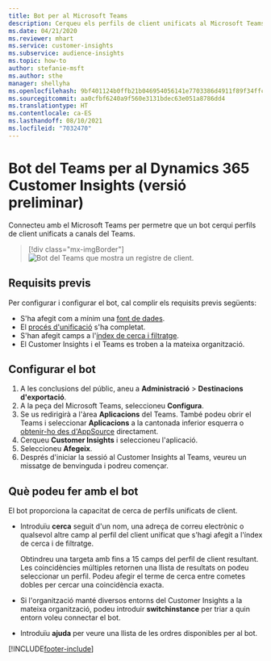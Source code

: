 ```yaml
---
title: Bot per al Microsoft Teams
description: Cerqueu els perfils de client unificats al Microsoft Teams amb l'ajuda d'un bot.
ms.date: 04/21/2020
ms.reviewer: mhart
ms.service: customer-insights
ms.subservice: audience-insights
ms.topic: how-to
author: stefanie-msft
ms.author: sthe
manager: shellyha
ms.openlocfilehash: 9bf401124b0ffb21b046954056141e7703386d4911f89f34ffc0fcb84bf0f4be
ms.sourcegitcommit: aa0cfbf6240a9f560e3131bdec63e051a8786dd4
ms.translationtype: HT
ms.contentlocale: ca-ES
ms.lasthandoff: 08/10/2021
ms.locfileid: "7032470"
---
```

# <a name="teams-bot-for-dynamics-365-customer-insights-preview"></a>Bot del Teams per al Dynamics 365 Customer Insights (versió preliminar)

Connecteu amb el Microsoft Teams per permetre que un bot cerqui perfils de client unificats a canals del Teams.

> [!div class="mx-imgBorder"]
> ![Bot del Teams que mostra un registre de client.](media/teams-bot.png "Bot del Teams que mostra un registre de client")

## <a name="prerequisites"></a>Requisits previs

Per configurar i configurar el bot, cal complir els requisits previs següents:

- S'ha afegit com a mínim una [font de dades](data-sources.md).
- El [procés d'unificació](data-unification.md) s'ha completat.
- S'han afegit camps a l'[índex de cerca i filtratge](search-filter-index.md).
- El Customer Insights i el Teams es troben a la mateixa organització.

## <a name="configure-the-bot"></a>Configurar el bot

1. A les conclusions del públic, aneu a **Administració** > **Destinacions d'exportació**.
1. A la peça del Microsoft Teams, seleccioneu **Configura**.
1. Se us redirigirà a l'àrea **Aplicacions** del Teams. També podeu obrir el Teams i seleccionar **Aplicacions** a la cantonada inferior esquerra o [obtenir-ho des d'AppSource](https://go.microsoft.com/fwlink/?linkid=2124104) directament.
1. Cerqueu **Customer Insights** i seleccioneu l'aplicació.
1. Seleccioneu **Afegeix**.
1. Després d'iniciar la sessió al Customer Insights al Teams, veureu un missatge de benvinguda i podreu començar.

## <a name="things-you-can-do-with-the-bot"></a>Què podeu fer amb el bot

El bot proporciona la capacitat de cerca de perfils unificats de client.

- Introduïu **cerca** seguit d'un nom, una adreça de correu electrònic o qualsevol altre camp al perfil del client unificat que s'hagi afegit a l'índex de cerca i de filtratge.

  Obtindreu una targeta amb fins a 15 camps del perfil de client resultant. Les coincidències múltiples retornen una llista de resultats on podeu seleccionar un perfil. Podeu afegir el terme de cerca entre cometes dobles per cercar una coincidència exacta.

- Si l'organització manté diversos entorns del Customer Insights a la mateixa organització, podeu introduir **switchinstance** per triar a quin entorn voleu connectar el bot.

- Introduïu **ajuda** per veure una llista de les ordres disponibles per al bot.  


[!INCLUDE[footer-include](../includes/footer-banner.md)]